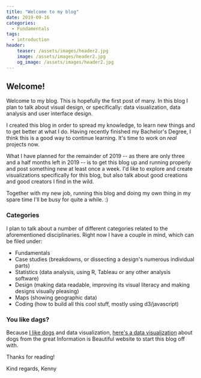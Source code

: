 ```yaml
---
title: "Welcome to my blog"
date: 2019-09-16
categories:
  - Fundamentals
tags:
  - introduction
header:
    teaser: /assets/images/header2.jpg
    image: /assets/images/header2.jpg
    og_image: /assets/images/header2.jpg
---
```


## Welcome!
Welcome to my blog. This is hopefully the first post of many. In this blog I plan to talk about visual design, or specifically: data visualization, data analysis and user interface design. 

I created this blog in order to spread my knowledge, to learn new things and to get better at what I do. Having recently finished my Bachelor's Degree, I think this is a good way to continue learning. It's time to work on *real* projects now.

What I have planned for the remainder of 2019 -- as there are only three and a half months left in 2019 -- is to get this blog up and running properly and post something new at least once a week. I'd like to explore and create visualizations specifically for this blog, but also talk about good creations and good creators I find in the wild.

Together with my new job, running this blog and doing my own thing in my spare time I'll be busy for quite a while. :)

### Categories
I plan to talk about a number of different categories related to the aforementioned disciplinaries. Right now I have a couple in mind, which can be filed under:

* Fundamentals
* Case studies (breakdowns, or dissecting a design's numerous individual parts)
* Statistics (data analysis, using R, Tableau or any other analysis software)
* Design (making data readable, improving its visual literacy and making designs visually pleasing)
* Maps (showing geographic data)
* Coding (how to build all this cool stuff, mostly using d3/javascript)

### You like dags?
Because [I like dogs](https://www.youtube.com/watch?v=ZXILzUpVx7A) and data visualization, [here's a data visualization](https://informationisbeautiful.net/visualizations/best-in-show-whats-the-top-data-dog/) about dogs from the great Information is Beautiful website to start this blog off with.

Thanks for reading!

Kind regards,
Kenny